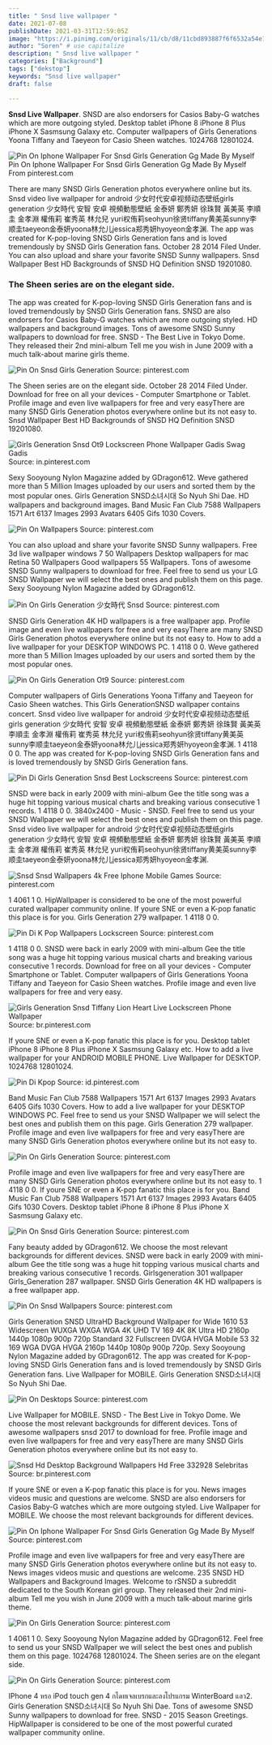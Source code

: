 ```yaml
---
title: " Snsd live wallpaper "
date: 2021-07-08
publishDate: 2021-03-31T12:59:05Z
image: "https://i.pinimg.com/originals/11/cb/d8/11cbd893887f6f6532a54e1117aaad5e.jpg"
author: "Soren" # use capitalize
description: " Snsd live wallpaper "
categories: ["Background"]
tags: ["dekstop"]
keywords: "Snsd live wallpaper"
draft: false

---
```



**Snsd Live Wallpaper**. SNSD are also endorsers for Casios Baby-G watches which are more outgoing styled. Desktop tablet iPhone 8 iPhone 8 Plus iPhone X Sasmsung Galaxy etc. Computer wallpapers of Girls Generations Yoona Tiffany and Taeyeon for Casio Sheen watches. 1024768 12801024.

![Pin On Iphone Wallpaper For Snsd Girls Generation Gg Made By Myself](https://i.pinimg.com/originals/98/4c/c1/984cc1c123c3e61a2ddfa6b893d304da.jpg "Pin On Iphone Wallpaper For Snsd Girls Generation Gg Made By Myself")
Pin On Iphone Wallpaper For Snsd Girls Generation Gg Made By Myself From pinterest.com


There are many SNSD Girls Generation photos everywhere online but its. Snsd video live wallpaper for android 少女时代安卓视频动态壁纸girls generation 少女時代 安智 安卓 視頻動態壁紙 金泰妍 鄭秀妍 徐珠賢 黃美英 李順圭 金孝淵 權侑莉 崔秀英 林允兒 yuri权侑莉seohyun徐贤tiffany黄美英sunny李顺圭taeyeon金泰妍yoona林允儿jessica郑秀妍hyoyeon金孝渊. The app was created for K-pop-loving SNSD Girls Generation fans and is loved tremendously by SNSD Girls Generation fans. October 28 2014 Filed Under. You can also upload and share your favorite SNSD Sunny wallpapers. Snsd Wallpaper Best HD Backgrounds of SNSD HQ Definition SNSD 19201080.

### The Sheen series are on the elegant side.

The app was created for K-pop-loving SNSD Girls Generation fans and is loved tremendously by SNSD Girls Generation fans. SNSD are also endorsers for Casios Baby-G watches which are more outgoing styled. HD wallpapers and background images. Tons of awesome SNSD Sunny wallpapers to download for free. SNSD - The Best Live in Tokyo Dome. They released their 2nd mini-album Tell me you wish in June 2009 with a much talk-about marine girls theme.


![Pin On Snsd Girls Generation](https://i.pinimg.com/originals/d8/91/4e/d8914e8df7c5eee874a4dcee0a8a8450.jpg "Pin On Snsd Girls Generation")
Source: pinterest.com

The Sheen series are on the elegant side. October 28 2014 Filed Under. Download for free on all your devices - Computer Smartphone or Tablet. Profile image and even live wallpapers for free and very easyThere are many SNSD Girls Generation photos everywhere online but its not easy to. Snsd Wallpaper Best HD Backgrounds of SNSD HQ Definition SNSD 19201080.

![Girls Generation Snsd Ot9 Lockscreen Phone Wallpaper Gadis Swag Gadis](https://i.pinimg.com/originals/cc/95/1f/cc951fb34da7b1028ee67a033397b361.jpg "Girls Generation Snsd Ot9 Lockscreen Phone Wallpaper Gadis Swag Gadis")
Source: in.pinterest.com

Sexy Sooyoung Nylon Magazine added by GDragon612. Weve gathered more than 5 Million Images uploaded by our users and sorted them by the most popular ones. Girls Generation SNSD소녀시대 So Nyuh Shi Dae. HD wallpapers and background images. Band Music Fan Club 7588 Wallpapers 1571 Art 6137 Images 2993 Avatars 6405 Gifs 1030 Covers.

![Pin On Wallpapers](https://i.pinimg.com/236x/0c/38/5d/0c385d3fef5bbc009ef01bc080ce335f.jpg "Pin On Wallpapers")
Source: pinterest.com

You can also upload and share your favorite SNSD Sunny wallpapers. Free 3d live wallpaper windows 7 50 Wallpapers Desktop wallpapers for mac Retina 50 Wallpapers Good wallpapers 55 Wallpapers. Tons of awesome SNSD Sunny wallpapers to download for free. Feel free to send us your LG SNSD Wallpaper we will select the best ones and publish them on this page. Sexy Sooyoung Nylon Magazine added by GDragon612.

![Pin On Girls Generation 少女時代 Snsd](https://i.pinimg.com/originals/ab/82/d6/ab82d650320c737d7503ebb9bf2a3cf9.jpg "Pin On Girls Generation 少女時代 Snsd")
Source: pinterest.com

SNSD Girls Generation 4K HD wallpapers is a free wallpaper app. Profile image and even live wallpapers for free and very easyThere are many SNSD Girls Generation photos everywhere online but its not easy to. How to add a live wallpaper for your DESKTOP WINDOWS PC. 1 4118 0 0. Weve gathered more than 5 Million Images uploaded by our users and sorted them by the most popular ones.

![Pin On Girls Generation Ot9](https://i.pinimg.com/474x/ca/2a/67/ca2a6701a789cb622eeef9be68febe86.jpg "Pin On Girls Generation Ot9")
Source: pinterest.com

Computer wallpapers of Girls Generations Yoona Tiffany and Taeyeon for Casio Sheen watches. This Girls GenerationSNSD wallpaper contains concert. Snsd video live wallpaper for android 少女时代安卓视频动态壁纸girls generation 少女時代 安智 安卓 視頻動態壁紙 金泰妍 鄭秀妍 徐珠賢 黃美英 李順圭 金孝淵 權侑莉 崔秀英 林允兒 yuri权侑莉seohyun徐贤tiffany黄美英sunny李顺圭taeyeon金泰妍yoona林允儿jessica郑秀妍hyoyeon金孝渊. 1 4118 0 0. The app was created for K-pop-loving SNSD Girls Generation fans and is loved tremendously by SNSD Girls Generation fans.

![Pin Di Girls Generation Snsd Best Lockscreens](https://i.pinimg.com/originals/13/00/32/130032f50e18f1aa3466fbbd97541a07.jpg "Pin Di Girls Generation Snsd Best Lockscreens")
Source: pinterest.com

SNSD were back in early 2009 with mini-album Gee the title song was a huge hit topping various musical charts and breaking various consecutive 1 records. 1 4118 0 0. 3840x2400 - Music - SNSD. Feel free to send us your SNSD Wallpaper we will select the best ones and publish them on this page. Snsd video live wallpaper for android 少女时代安卓视频动态壁纸girls generation 少女時代 安智 安卓 視頻動態壁紙 金泰妍 鄭秀妍 徐珠賢 黃美英 李順圭 金孝淵 權侑莉 崔秀英 林允兒 yuri权侑莉seohyun徐贤tiffany黄美英sunny李顺圭taeyeon金泰妍yoona林允儿jessica郑秀妍hyoyeon金孝渊.

![Snsd Snsd Wallpapers 4k Free Iphone Mobile Games](https://i.pinimg.com/736x/b9/34/ff/b934ff093b6a999e5424299e17da0a35.jpg "Snsd Snsd Wallpapers 4k Free Iphone Mobile Games")
Source: pinterest.com

1 4061 1 0. HipWallpaper is considered to be one of the most powerful curated wallpaper community online. If youre SNE or even a K-pop fanatic this place is for you. Girls Generation 279 wallpaper. 1 4118 0 0.

![Pin Di K Pop Wallpapers Lockscreen](https://i.pinimg.com/originals/34/21/09/34210975a4a7fa3ef7eca05f97a07e50.jpg "Pin Di K Pop Wallpapers Lockscreen")
Source: pinterest.com

1 4118 0 0. SNSD were back in early 2009 with mini-album Gee the title song was a huge hit topping various musical charts and breaking various consecutive 1 records. Download for free on all your devices - Computer Smartphone or Tablet. Computer wallpapers of Girls Generations Yoona Tiffany and Taeyeon for Casio Sheen watches. Profile image and even live wallpapers for free and very easy.

![Girls Generation Snsd Tiffany Lion Heart Live Lockscreen Phone Wallpaper](https://i.pinimg.com/originals/6a/69/d1/6a69d11dbaa218254f27e4ad1b2e5429.jpg "Girls Generation Snsd Tiffany Lion Heart Live Lockscreen Phone Wallpaper")
Source: br.pinterest.com

If youre SNE or even a K-pop fanatic this place is for you. Desktop tablet iPhone 8 iPhone 8 Plus iPhone X Sasmsung Galaxy etc. How to add a live wallpaper for your ANDROID MOBILE PHONE. Live Wallpaper for DESKTOP. 1024768 12801024.

![Pin Di Kpop](https://i.pinimg.com/originals/98/66/04/986604662dafc65d8624900a5b9a834c.jpg "Pin Di Kpop")
Source: id.pinterest.com

Band Music Fan Club 7588 Wallpapers 1571 Art 6137 Images 2993 Avatars 6405 Gifs 1030 Covers. How to add a live wallpaper for your DESKTOP WINDOWS PC. Feel free to send us your SNSD Wallpaper we will select the best ones and publish them on this page. Girls Generation 279 wallpaper. Profile image and even live wallpapers for free and very easyThere are many SNSD Girls Generation photos everywhere online but its not easy to.

![Pin On Girls Generation](https://i.pinimg.com/originals/30/ab/dc/30abdc3db5568cb60836162571b6d6f4.jpg "Pin On Girls Generation")
Source: pinterest.com

Profile image and even live wallpapers for free and very easyThere are many SNSD Girls Generation photos everywhere online but its not easy to. 1 4118 0 0. If youre SNE or even a K-pop fanatic this place is for you. Band Music Fan Club 7588 Wallpapers 1571 Art 6137 Images 2993 Avatars 6405 Gifs 1030 Covers. Desktop tablet iPhone 8 iPhone 8 Plus iPhone X Sasmsung Galaxy etc.

![Pin On Snsd Girls Generation](https://i.pinimg.com/originals/83/b8/34/83b8344da75074167377ff68aa30a57c.jpg "Pin On Snsd Girls Generation")
Source: pinterest.com

Fany beauty added by GDragon612. We choose the most relevant backgrounds for different devices. SNSD were back in early 2009 with mini-album Gee the title song was a huge hit topping various musical charts and breaking various consecutive 1 records. Girlsgeneration 301 wallpaper Girls_Generation 287 wallpaper. SNSD Girls Generation 4K HD wallpapers is a free wallpaper app.

![Pin On Snsd Wallpapers](https://i.pinimg.com/736x/e4/be/29/e4be29683ef76d1aeb4a9403acdc0518.jpg "Pin On Snsd Wallpapers")
Source: pinterest.com

Girls Generation SNSD UltraHD Background Wallpaper for Wide 1610 53 Widescreen WUXGA WXGA WGA 4K UHD TV 169 4K 8K Ultra HD 2160p 1440p 1080p 900p 720p Standard 32 Fullscreen DVGA HVGA Mobile 53 32 169 WGA DVGA HVGA 2160p 1440p 1080p 900p 720p. Sexy Sooyoung Nylon Magazine added by GDragon612. The app was created for K-pop-loving SNSD Girls Generation fans and is loved tremendously by SNSD Girls Generation fans. Live Wallpaper for MOBILE. Girls Generation SNSD소녀시대 So Nyuh Shi Dae.

![Pin On Desktops](https://i.pinimg.com/originals/3c/bc/ff/3cbcff77c088ff393d0e67f0c6f33ff1.jpg "Pin On Desktops")
Source: pinterest.com

Live Wallpaper for MOBILE. SNSD - The Best Live in Tokyo Dome. We choose the most relevant backgrounds for different devices. Tons of awesome wallpapers snsd 2017 to download for free. Profile image and even live wallpapers for free and very easyThere are many SNSD Girls Generation photos everywhere online but its not easy to.

![Snsd Hd Desktop Background Wallpapers Hd Free 332928 Selebritas](https://i.pinimg.com/originals/c4/47/db/c447dbf8645336a70aa07c4f6ec0435d.jpg "Snsd Hd Desktop Background Wallpapers Hd Free 332928 Selebritas")
Source: br.pinterest.com

If youre SNE or even a K-pop fanatic this place is for you. News images videos music and questions are welcome. SNSD are also endorsers for Casios Baby-G watches which are more outgoing styled. Live Wallpaper for MOBILE. We choose the most relevant backgrounds for different devices.

![Pin On Iphone Wallpaper For Snsd Girls Generation Gg Made By Myself](https://i.pinimg.com/originals/98/4c/c1/984cc1c123c3e61a2ddfa6b893d304da.jpg "Pin On Iphone Wallpaper For Snsd Girls Generation Gg Made By Myself")
Source: pinterest.com

Profile image and even live wallpapers for free and very easyThere are many SNSD Girls Generation photos everywhere online but its not easy to. News images videos music and questions are welcome. 235 SNSD HD Wallpapers and Background Images. Welcome to rSNSD a subreddit dedicated to the South Korean girl group. They released their 2nd mini-album Tell me you wish in June 2009 with a much talk-about marine girls theme.

![Pin On Girls Generation](https://i.pinimg.com/originals/a3/f2/b9/a3f2b94ba046890837b5ecf7d0e219bc.png "Pin On Girls Generation")
Source: pinterest.com

1 4061 1 0. Sexy Sooyoung Nylon Magazine added by GDragon612. Feel free to send us your SNSD Wallpaper we will select the best ones and publish them on this page. 1024768 12801024. The Sheen series are on the elegant side.

![Pin On Girls Generation](https://i.pinimg.com/originals/11/cb/d8/11cbd893887f6f6532a54e1117aaad5e.jpg "Pin On Girls Generation")
Source: pinterest.com

IPhone 4 หรอ iPod touch gen 4 กไดทเจลเบรกและลงโปรแกรม WinterBoard แลว2. Girls Generation SNSD소녀시대 So Nyuh Shi Dae. Tons of awesome SNSD Sunny wallpapers to download for free. SNSD - 2015 Season Greetings. HipWallpaper is considered to be one of the most powerful curated wallpaper community online.


